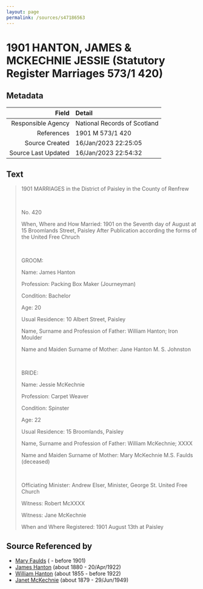 ```yaml
---
layout: page
permalink: /sources/s47186563
---
```


# 1901 HANTON, JAMES & MCKECHNIE JESSIE (Statutory Register Marriages 573/1 420)

## Metadata
Field | Detail
---:|:---
Responsible Agency | National Records of Scotland
References | 1901 M 573/1 420
Source Created | 16/Jan/2023 22:25:05
Source Last Updated | 16/Jan/2023 22:54:32

## Text

> 1901 MARRIAGES in the District of Paisley in the County of Renfrew
>
> <br/>
>
> No. 420
>
> When, Where and How Married: 1901 on the Seventh day of August at 15 Broomlands Street, Paisley After Publication according the forms of the United Free Chruch
>
> <br/>
>
> GROOM:
>
> Name: James Hanton
>
> Profession: Packing Box Maker (Journeyman)
>
> Condition: Bachelor
>
> Age: 20
>
> Usual Residence: 10 Albert Street, Paisley
>
> Name, Surname and Profession of Father: William Hanton; Iron Moulder
>
> Name and Maiden Surname of Mother: Jane Hanton M. S. Johnston
>
> <br/>
>
> BRIDE:
>
> Name: Jessie McKechnie
>
> Profession: Carpet Weaver
>
> Condition: Spinster
>
> Age: 22
>
> Usual Residence: 15 Broomlands, Paisley
>
> Name, Surname and Profession of Father: William McKechnie; XXXX
>
> Name and Maiden Surname of Mother: Mary McKechnie M.S. Faulds (deceased)
>
> <br/>
>
> Officiating Minister: Andrew Elser, Minister, George St. United Free Church
>
> Witness: Robert McXXXX
>
> Witness: Jane McKechnie
>
> When and Where Registered: 1901 August 13th at Paisley
>

## Source Referenced by

* [Mary Faulds](../people/@14943438@-mary-faulds-b-d1901.md) ( - before 1901)
* [James Hanton](../people/@71830064@-james-hanton-b1880-d1922-4-20.md) (about 1880 - 20/Apr/1922)
* [William Hanton](../people/@62602830@-william-hanton-b1855-d1922.md) (about 1855 - before 1922)
* [Janet McKechnie](../people/@47324688@-janet-mckechnie-b1879-d1949-6-29.md) (about 1879 - 29/Jun/1949)
